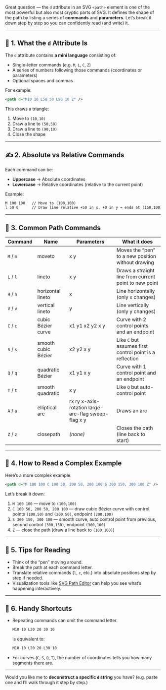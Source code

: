 Great question — the `d` attribute in an SVG `<path>` element is one of the most powerful but also most cryptic parts of SVG. It defines the shape of the path by listing a series of **commands** and **parameters**. Let’s break it down step by step so you can confidently read (and write) it.

---

## 🧭 1. What the `d` Attribute Is

The `d` attribute contains **a mini language** consisting of:

- Single-letter commands (e.g. `M`, `L`, `C`, `Z`)
- A series of numbers following those commands (coordinates or parameters)
- Optional spaces and commas

For example:

```svg
<path d="M10 10 L50 50 L90 10 Z" />
```

This draws a triangle:

1. Move to `(10,10)`
2. Draw a line to `(50,50)`
3. Draw a line to `(90,10)`
4. Close the shape

---

## ✍️ 2. Absolute vs Relative Commands

Each command can be:

- **Uppercase** → Absolute coordinates
- **Lowercase** → Relative coordinates (relative to the current point)

Example:

```svg
M 100 100   // Move to (100,100)
l 50 0      // Draw line relative +50 in x, +0 in y → ends at (150,100)
```

---

## 🧱 3. Common Path Commands

| Command   | Name                | Parameters                                          | What it does                                             |
| --------- | ------------------- | --------------------------------------------------- | -------------------------------------------------------- |
| `M` / `m` | moveto              | x y                                                 | Moves the “pen” to a new position without drawing        |
| `L` / `l` | lineto              | x y                                                 | Draws a straight line from current point to new point    |
| `H` / `h` | horizontal lineto   | x                                                   | Line horizontally (only x changes)                       |
| `V` / `v` | vertical lineto     | y                                                   | Line vertically (only y changes)                         |
| `C` / `c` | cubic Bézier curve  | x1 y1 x2 y2 x y                                     | Curve with 2 control points and an endpoint              |
| `S` / `s` | smooth cubic Bézier | x2 y2 x y                                           | Like `C` but assumes first control point is a reflection |
| `Q` / `q` | quadratic Bézier    | x1 y1 x y                                           | Curve with 1 control point and an endpoint               |
| `T` / `t` | smooth quadratic    | x y                                                 | Like `Q` but auto-control point                          |
| `A` / `a` | elliptical arc      | rx ry x-axis-rotation large-arc-flag sweep-flag x y | Draws an arc                                             |
| `Z` / `z` | closepath           | _(none)_                                            | Closes the path (line back to start)                     |

---

## 🧮 4. How to Read a Complex Example

Here’s a more complex example:

```svg
<path d="M 100 100 C 100 50, 200 50, 200 100 S 300 150, 300 100 Z" />
```

Let’s break it down:

1. `M 100 100` — move to `(100,100)`
2. `C 100 50, 200 50, 200 100` — draw cubic Bézier curve with control points `(100,50)` and `(200,50)`, endpoint `(200,100)`
3. `S 300 150, 300 100` — smooth curve, auto control point from previous, second control `(300,150)`, endpoint `(300,100)`
4. `Z` — close the path (draw a line back to `(100,100)`)

---

## 🧠 5. Tips for Reading

- Think of the “pen” moving around.
- Break the path at each command letter.
- Translate relative commands (`l`, `c`, etc.) into absolute positions step by step if needed.
- Visualization tools like [SVG Path Editor](https://yqnn.github.io/svg-path-editor/) can help you see what’s happening interactively.

---

## 🧰 6. Handy Shortcuts

- Repeating commands can omit the command letter.

  ```svg
  M10 10 L20 20 30 10
  ```

  is equivalent to:

  ```svg
  M10 10 L20 20 L30 10
  ```

- For curves (`C`, `S`, `Q`, `T`), the number of coordinates tells you how many segments there are.

---

Would you like me to **deconstruct a specific `d` string** you have? (e.g. paste one and I’ll walk through it step by step.)

